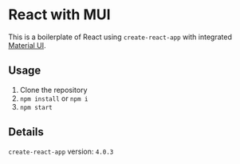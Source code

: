 # React with MUI

This is a boilerplate of React using `create-react-app` with integrated [Material UI](https://mui.com/).

## Usage

1. Clone the repository
2. `npm install` or `npm i`
3. `npm start`

## Details

`create-react-app` version: `4.0.3`
